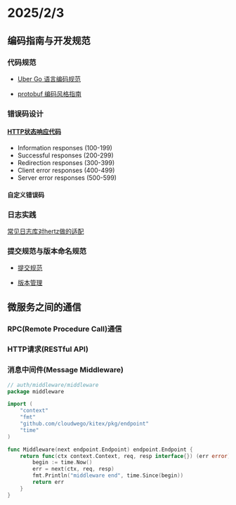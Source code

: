 # 2025/2/3

## 编码指南与开发规范

### 代码规范

- [Uber Go 语言编码规范](https://github.com/xxjwxc/uber_go_guide_cn)

- [protobuf 编码风格指南](https://protobuf.dev/programming-guides/style/)

### 错误码设计

#### [HTTP状态响应代码](https://developer.mozilla.org/en-US/docs/Web/HTTP/Status)

- Information responses (100-199)
- Successful responses (200-299)
- Redirection responses (300-399)
- Client error responses (400-499)
- Server error responses (500-599)

#### 自定义错误码

### 日志实践

[常见日志库对hertz做的适配](https://github.com/hertz-contrib/logger)

### 提交规范与版本命名规范

- [提交规范](https://www.conventionalcommits.org/zh-hans/v1.0.0/)

- [版本管理](https://semver.org/lang/zh-CN/)

## 微服务之间的通信

### RPC(Remote Procedure Call)通信

### HTTP请求(RESTful API)

### 消息中间件(Message Middleware)

```go
// auth/middleware/middleware
package middleware

import (
	"context"
	"fmt"
	"github.com/cloudwego/kitex/pkg/endpoint"
	"time"
)

func Middleware(next endpoint.Endpoint) endpoint.Endpoint {
	return func(ctx context.Context, req, resp interface{}) (err error) {
		begin := time.Now()
		err = next(ctx, req, resp)
		fmt.Println("middleware end", time.Since(begin))
		return err
	}
}
```
